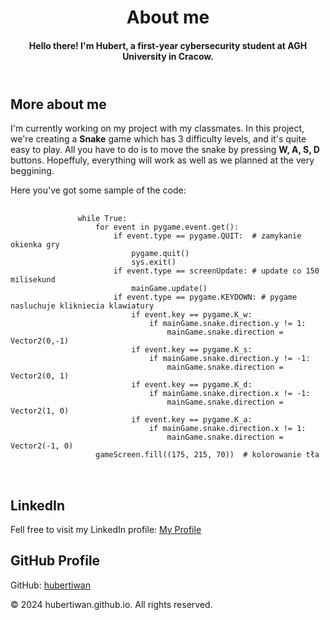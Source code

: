 <header>
     <h1>About me</h1>
     <h4>Hello there! I'm Hubert, a first-year cybersecurity student at AGH University in Cracow.</h4>        
 </header>

 <section>
     <h2>More about me</h2>
<p>I'm currently working on my project with my classmates. In this project, we're creating a <b>Snake</b> game which has 3 difficulty levels, and it's quite easy to play. All you have to do is to move the snake by pressing <b>W, A, S, D</b> buttons. Hopeffuly, everything will work as well as we planned at the very beggining.</p>
      <p>Here you've got some sample of the code:</p>
      <pre>
           <code>
               while True:
                   for event in pygame.event.get():
                       if event.type == pygame.QUIT:  # zamykanie okienka gry
                           pygame.quit()
                           sys.exit()
                       if event.type == screenUpdate: # update co 150 milisekund
                           mainGame.update()
                       if event.type == pygame.KEYDOWN: # pygame nasluchuje klikniecia klawiatury
                           if event.key == pygame.K_w:
                               if mainGame.snake.direction.y != 1:
                                   mainGame.snake.direction = Vector2(0,-1)
                           if event.key == pygame.K_s:
                               if mainGame.snake.direction.y != -1:
                                   mainGame.snake.direction = Vector2(0, 1)
                           if event.key == pygame.K_d:
                               if mainGame.snake.direction.x != -1:
                                   mainGame.snake.direction = Vector2(1, 0)
                           if event.key == pygame.K_a:
                               if mainGame.snake.direction.x != 1:
                                   mainGame.snake.direction = Vector2(-1, 0)
                   gameScreen.fill((175, 215, 70))  # kolorowanie tła
           </code>          
      </pre>
 </section>

 <section>
     <h2>LinkedIn</h2>
     <p>Fell free to visit my LinkedIn profile: <a href="https://www.linkedin.com/in/hubert-iwanowski-727106218" target="_blank">My Profile</a></p> 
     <h2>GitHub Profile</h2>
     <p>GitHub: <a href="https://github.com/hubertiwan" target="_blank">hubertiwan</a></p>
</section>

 <footer>
     &copy; 2024 hubertiwan.github.io. All rights reserved.
 </footer>

